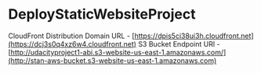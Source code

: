 # DeployStaticWebsiteProject
CloudFront Distribution Domain URL - [https://dpis5ci38ui3h.cloudfront.net](https://dcj3s0q4xz6w4.cloudfront.net)
S3 Bucket Endpoint URl - [http://udacityproject1-abi.s3-website-us-east-1.amazonaws.com/](http://stan-aws-bucket.s3-website-us-east-1.amazonaws.com)

